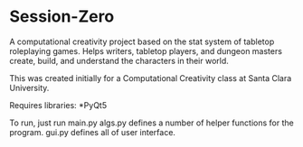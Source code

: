 # Session-Zero
A computational creativity project based on the stat system of tabletop roleplaying games. 
Helps writers, tabletop players, and dungeon masters create, build, and understand the characters in their world.

This was created initially for a Computational Creativity class at Santa Clara University.

Requires libraries:
    *PyQt5

To run, just run main.py
algs.py defines a number of helper functions for the program.
gui.py defines all of user interface.